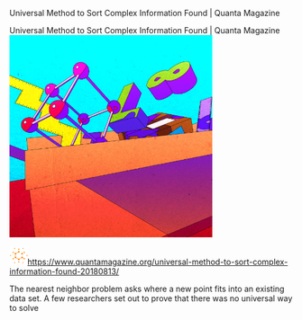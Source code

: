 Universal Method to Sort Complex Information Found | Quanta Magazine

Universal Method to Sort Complex Information Found | Quanta Magazine
![](../_resources/e265c425d62e991f3153b4079a836edc.png)

![](../_resources/439f969e0d995cc5540ff36deaa499ac.png)https://www.quantamagazine.org/universal-method-to-sort-complex-information-found-20180813/

The nearest neighbor problem asks where a new point fits into an existing data set. A few researchers set out to prove that there was no universal way to solve